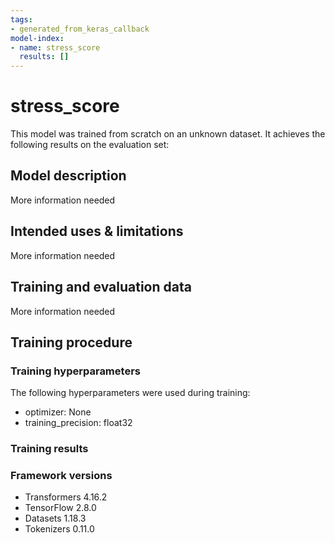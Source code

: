 ```yaml
---
tags:
- generated_from_keras_callback
model-index:
- name: stress_score
  results: []
---
```


<!-- This model card has been generated automatically according to the information Keras had access to. You should
probably proofread and complete it, then remove this comment. -->

# stress_score

This model was trained from scratch on an unknown dataset.
It achieves the following results on the evaluation set:


## Model description

More information needed

## Intended uses & limitations

More information needed

## Training and evaluation data

More information needed

## Training procedure

### Training hyperparameters

The following hyperparameters were used during training:
- optimizer: None
- training_precision: float32

### Training results



### Framework versions

- Transformers 4.16.2
- TensorFlow 2.8.0
- Datasets 1.18.3
- Tokenizers 0.11.0
